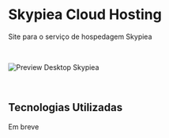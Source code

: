 # Skypiea Cloud Hosting

Site para o serviço de hospedagem Skypiea

<br>

![Preview Desktop Skypiea](imaages/thumb.jpg)

<br>

## Tecnologias Utilizadas

Em breve

<!--
Tecnologia | Descrição | Versão | Site
------------ | ------------- | ------------ | ------------
HTML | Uma biblioteca JavaScript para criar interfaces de usuário | 16.13.1 | https://pt-br.reactjs.org/

-->
